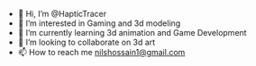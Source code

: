 - 👋 Hi, I’m @HapticTracer
- 👀 I’m interested in Gaming and 3d modeling
- 🌱 I’m currently learning 3d animation and Game Development
- 💞️ I’m looking to collaborate on 3d art
- 📫 How to reach me nilshossain1@gmail.com

<!---
HapticTracer/HapticTracer is a ✨ special ✨ repository because its `README.md` (this file) appears on your GitHub profile.
You can click the Preview link to take a look at your changes.
--->
